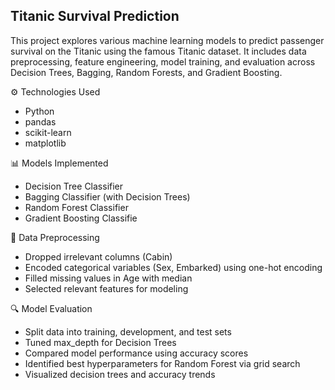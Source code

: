 ## Titanic Survival Prediction

This project explores various machine learning models to predict passenger survival on the Titanic using the famous Titanic dataset. It includes data preprocessing, feature engineering, model training, and evaluation across Decision Trees, Bagging, Random Forests, and Gradient Boosting.

⚙️ Technologies Used
- Python
- pandas
- scikit-learn
- matplotlib

📊 Models Implemented
- Decision Tree Classifier
- Bagging Classifier (with Decision Trees)
- Random Forest Classifier
- Gradient Boosting Classifie

🧹 Data Preprocessing
- Dropped irrelevant columns (Cabin)
- Encoded categorical variables (Sex, Embarked) using one-hot encoding
- Filled missing values in Age with median
- Selected relevant features for modeling

🔍 Model Evaluation
- Split data into training, development, and test sets
- Tuned max_depth for Decision Trees
- Compared model performance using accuracy scores
- Identified best hyperparameters for Random Forest via grid search
- Visualized decision trees and accuracy trends


